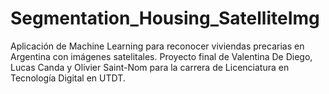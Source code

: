 # Segmentation_Housing_SatelliteImg
 Aplicación de Machine Learning para reconocer viviendas precarias en Argentina con imágenes satelitales. Proyecto final de Valentina De Diego, Lucas Canda y Olivier Saint-Nom para la carrera de Licenciatura en Tecnología Digital en UTDT.

